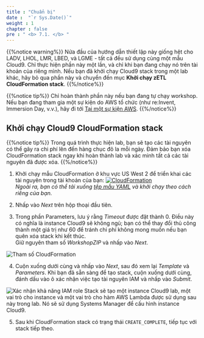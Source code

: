```yaml
---
title : "Chuẩn bị"
date :  "`r Sys.Date()`" 
weight : 1 
chapter : false
pre : " <b> 7.1. </b> "
---
```


{{%notice warning%}}
Nửa đầu của hướng dẫn thiết lập này giống hệt cho LADV, LHOL, LMR, LBED, và LGME - tất cả đều sử dụng cùng một mẫu Cloud9. Chỉ thực hiện phần này một lần, và chỉ khi bạn đang chạy nó trên tài khoản của riêng mình. Nếu bạn đã khởi chạy Cloud9 stack trong một lab khác, hãy bỏ qua phần này và chuyển đến mục **Khởi chạy zETL CloudFormation stack**.
{{%/notice%}}

{{%notice tip%}}
Chỉ hoàn thành phần này nếu bạn đang tự chạy workshop. Nếu bạn đang tham gia một sự kiện do AWS tổ chức (như re:Invent, Immersion Day, v.v.), hãy đi tới [Tại một sự kiện AWS](https://catalog.workshops.aws/dynamodb-labs/en-US/dynamodb-opensearch-zetl/setup/aws-ws-event).
{{%/notice%}}

## Khởi chạy Cloud9 CloudFormation stack

{{%notice tip%}}
Trong quá trình thực hiện lab, bạn sẽ tạo các tài nguyên có thể gây ra chi phí lên đến hàng chục đô la mỗi ngày. Đảm bảo bạn xóa CloudFormation stack ngay khi hoàn thành lab và xác minh tất cả các tài nguyên đã được xóa.
{{%/notice%}}

1. Khởi chạy mẫu CloudFormation ở khu vực US West 2 để triển khai các tài nguyên trong tài khoản của bạn: [![CloudFormation](https://static.us-east-1.prod.workshops.aws/public/c768eb2c-360b-491e-8422-bfd253e11581/static/images/cloudformation-launch-stack.png)](https://console.aws.amazon.com/cloudformation/home?region=us-west-2#/stacks/new?stackName=DynamoDBID&templateURL=https://s3.amazonaws.com/amazon-dynamodb-labs.com/assets/C9.yaml)  
   _Ngoài ra, bạn có thể tải xuống [tệp mẫu YAML](https://s3.amazonaws.com/amazon-dynamodb-labs.com/assets/C9.yaml) và khởi chạy theo cách riêng của bạn._

2. Nhấp vào _Next_ trên hộp thoại đầu tiên.

3. Trong phần Parameters, lưu ý rằng _Timeout_ được đặt thành 0. Điều này có nghĩa là instance Cloud9 sẽ không ngủ; bạn có thể thay đổi thủ công thành một giá trị như 60 để tránh chi phí không mong muốn nếu bạn quên xóa stack khi kết thúc.  
   Giữ nguyên tham số _WorkshopZIP_ và nhấp vào _Next_.

![Tham số CloudFormation](/images/2/2.1/2.png)

4. Cuộn xuống dưới cùng và nhấp vào _Next_, sau đó xem lại _Template_ và _Parameters_. Khi bạn đã sẵn sàng để tạo stack, cuộn xuống dưới cùng, đánh dấu vào ô xác nhận việc tạo tài nguyên IAM và nhấp vào _Submit_.

![Xác nhận khả năng IAM role](/images/2/2.1/3.png) Stack sẽ tạo một instance Cloud9 lab, một vai trò cho instance và một vai trò cho hàm AWS Lambda được sử dụng sau này trong lab. Nó sẽ sử dụng Systems Manager để cấu hình instance Cloud9.

5. Sau khi CloudFormation stack có trạng thái `CREATE_COMPLETE`, tiếp tục với stack tiếp theo.


